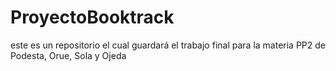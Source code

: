 # ProyectoBooktrack
este es un repositorio el cual guardará el trabajo final para la materia PP2 de Podesta, Orue, Sola y Ojeda
